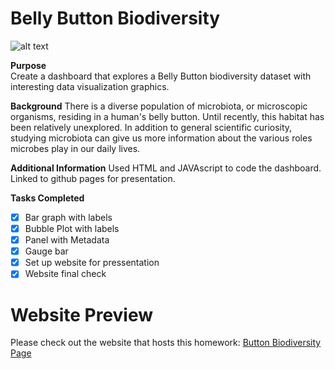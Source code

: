 # Belly Button Biodiversity

![alt text](http://robdunnlab.com/wp-content/uploads/microbes-sem.jpg)

**Purpose**  
Create a dashboard that explores a Belly Button biodiversity dataset with interesting data visualization graphics.

**Background** 
There is a diverse population of microbiota, or microscopic organisms, residing in a human's belly button. Until recently, this habitat has been relatively unexplored.  In addition to general scientific curiosity, studying microbiota can give us more information about the various roles microbes play in our daily lives.

**Additional Information**
Used HTML and JAVAscript to code the dashboard.  
Linked to github pages for presentation.

**Tasks Completed**
- [x] Bar graph with labels 
- [x] Bubble Plot with labels
- [x] Panel with Metadata
- [x] Gauge bar
- [x] Set up website for pressentation
- [x] Website final check

# Website Preview

Please check out the website that hosts this homework: [Button Biodiversity Page](https://jzmtwong.github.io/)

